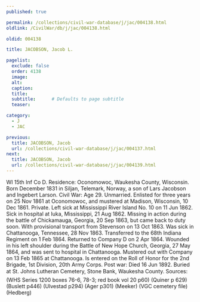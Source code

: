 ```yaml
---
published: true

permalink: /collections/civil-war-database/j/jac/004138.html
oldlink: /CivilWar/db/j/jac/004138.html

oldid: 004138

title: JACOBSON, Jacob L.

pagelist:
  exclude: false
  order: 4138
  image: 
  alt:
  caption:
  title:
  subtitle:      # Defaults to page subtitle
  teaser:

category: 
  - J 
  - JAC

previous:
  title: JACOBSON, Jacob
  url: /collections/civil-war-database/j/jac/004137.html  
next:
  title: JACOBSON, Jacob
  url: /collections/civil-war-database/j/jac/004139.html   
---
```

WI 15th Inf Co D. Residence: Oconomowoc, Waukesha County, Wisconsin. Born December 1831 in Siljan, Telemark, Norway, a son of Lars Jacobson and Ingebert Larson. Civil War: Age 29. Unmarried. Enlisted for three years on 25 Nov 1861 at Oconomowoc, and mustered at Madison, Wisconsin, 10 Dec 1861. Private. Left sick at Mississippi River Island No. 10 on 11 Jun 1862. Sick in hospital at Iuka, Mississippi, 21 Aug 1862. Missing in action during the battle of Chickamauga, Georgia, 20 Sep 1863, but came back to duty soon. With provisional transport from Stevenson on 13 Oct 1863. Was sick in Chattanooga, Tennessee, 28 Nov 1863. Transferred to the 68th Indiana Regiment on 1 Feb 1864. Returned to Company D on 2 Apr 1864. Wounded in his left shoulder during the Battle of New Hope Church, Georgia, 27 May 1864, and was sent to hospital in Chattanooga. Mustered out with Company on 13 Feb 1865 at Chattanooga. Is entered on the Roll of Honor for the 2nd Brigade, 1st Division, 20th Army Corps. Post war: Died 16 Jun 1892. Buried at St. John&#146;s Lutheran Cemetery, Stone Bank, Waukesha County. Sources: (WHS Series 1200 boxes 76-6, 78-3; red book vol 20 p60) (Quiner p 629) (Buslett p446) (Ulvestad p294) (Ager p301) (Meeker) (VGC cemetery file) (Hedberg)